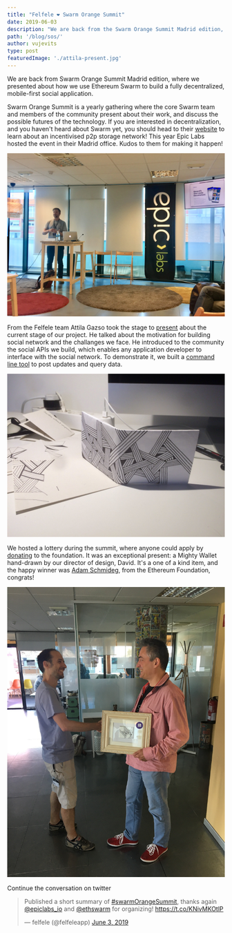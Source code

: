 ```yaml
---
title: "Felfele ❤️ Swarm Orange Summit"
date: 2019-06-03
description: "We are back from the Swarm Orange Summit Madrid edition, where we presented about how we use Ethereum Swarm to build a fully decentralized, mobile-first social application."
path: '/blog/sos/'
author: vujevits
type: post
featuredImage: './attila-present.jpg'
---
```


We are back from Swarm Orange Summit Madrid edition, where we presented about how we use Ethereum Swarm to build a fully decentralized, mobile-first social application.

Swarm Orange Summit is a yearly gathering where the core Swarm team and members of the community present about their work, and discuss the possible futures of the technology. If you are interested in decentralization, and you haven't heard about Swarm yet, you should head to their [website](https://ethswarm.org) to learn about an incentivised p2p storage network! This year Epic Labs hosted the event in their Madrid office. Kudos to them for making it happen!

![](./attila-present.jpg)

From the Felfele team Attila Gazso took the stage to [present](https://prezi.com/qhpiczkatr-r) about the current stage of our project. He talked about the motivation for building social network and the challanges we face. He introduced to the community the social APIs we build, which enables any application developer to interface with the social network. To demonstrate it, we built a [command line tool](https://github.com/felfele/felfele/tree/master/src/cli) to post updates and query data.

![](./mighty-wallet.jpg)

We hosted a lottery during the summit, where anyone could apply by [donating](https://felfele.org/donate) to the foundation. It was an exceptional present: a Mighty Wallet hand-drawn by our director of design, David. It's a one of a kind item, and the happy winner was [Adam Schmideg](https://twitter.com/terepauto), from the Ethereum Foundation, congrats!

![](./wallet-winner.jpg)


Continue the conversation on twitter

<blockquote class="twitter-tweet" data-lang="en"><p lang="en" dir="ltr">Published a short summary of <a href="https://twitter.com/hashtag/swarmOrangeSummit?src=hash&amp;ref_src=twsrc%5Etfw">#swarmOrangeSummit</a>, thanks again <a href="https://twitter.com/epiclabs_io?ref_src=twsrc%5Etfw">@epiclabs_io</a> and <a href="https://twitter.com/ethswarm?ref_src=twsrc%5Etfw">@ethswarm</a> for organizing! <a href="https://t.co/KNivMKOtlP">https://t.co/KNivMKOtlP</a></p>&mdash; felfele (@felfeleapp) <a href="https://twitter.com/felfeleapp/status/1135510832861843457?ref_src=twsrc%5Etfw">June 3, 2019</a></blockquote>
<script async src="https://platform.twitter.com/widgets.js" charset="utf-8"></script>
